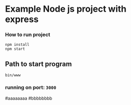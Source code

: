# Example Node js project with express

### How to run project
```
npm install
npm start
```

## Path to start program 
```
bin/www
```
### running on port: `3000`
#aaaaaaaa
#bbbbbbbb
